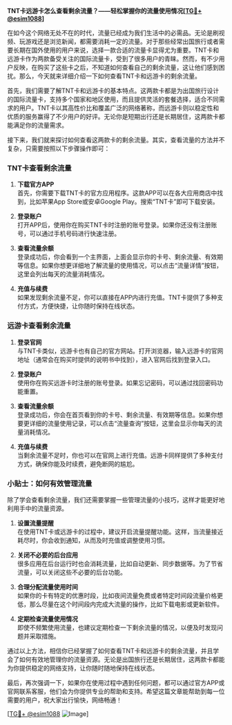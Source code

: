 **TNT卡远游卡怎么查看剩余流量？——轻松掌握你的流量使用情况[[TG💪+ @esim1088](https://t.me/s/esim1088)]**

在如今这个网络无处不在的时代，流量已经成为我们生活中的必需品。无论是刷视频、玩游戏还是浏览新闻，都需要消耗一定的流量。对于那些经常出国旅行或者需要长期在国外使用的用户来说，选择一款合适的流量卡显得尤为重要。TNT卡和远游卡作为两款备受关注的国际流量卡，受到了很多用户的青睐。然而，有不少用户反映，在购买了这些卡之后，不知道如何查看自己的剩余流量，这让他们感到困扰。那么，今天就来详细介绍一下如何查看TNT卡和远游卡的剩余流量。

首先，我们需要了解TNT卡和远游卡的基本特点。这两款卡都是为出国旅行设计的国际流量卡，支持多个国家和地区使用，而且提供灵活的套餐选择，适合不同需求的用户。TNT卡以其高性价比和覆盖广泛的网络著称，而远游卡则以稳定性和优质的服务赢得了不少用户的好评。无论你是短期出行还是长期居住，这两款卡都能满足你的流量需求。

接下来，我们就来探讨如何查看这两款卡的剩余流量。其实，查看流量的方法并不复杂，只需要按照以下步骤操作即可：

### TNT卡查看剩余流量

1. **下载官方APP**  
   首先，你需要下载TNT卡的官方应用程序。这款APP可以在各大应用商店中找到，比如苹果App Store或安卓Google Play。搜索“TNT卡”即可下载安装。

2. **登录账户**  
   打开APP后，使用你在购买TNT卡时注册的账号登录。如果你还没有注册账号，可以通过手机号码进行快速注册。

3. **查看流量余额**  
   登录成功后，你会看到一个主界面，上面会显示你的卡号、剩余流量、有效期等信息。如果你想更详细地了解流量的使用情况，可以点击“流量详情”按钮，这里会列出每天的流量消耗情况。

4. **充值与续费**  
   如果发现剩余流量不足，你可以直接在APP内进行充值。TNT卡提供了多种支付方式，方便快捷，让你随时保持在线状态。

### 远游卡查看剩余流量

1. **登录官网**  
   与TNT卡类似，远游卡也有自己的官方网站。打开浏览器，输入远游卡的官网地址（通常会在购买时提供的说明书中找到），进入官网后找到登录入口。

2. **登录账户**  
   使用你在购买远游卡时注册的账号登录。如果忘记密码，可以通过找回密码功能重置。

3. **查看流量余额**  
   登录成功后，你会在首页看到你的卡号、剩余流量、有效期等信息。如果你想要更详细的流量使用记录，可以点击“流量查询”按钮，这里会显示你每天的流量消耗情况。

4. **充值与续费**  
   当剩余流量不足时，你也可以在官网上进行充值。远游卡同样提供了多种支付方式，确保你能及时续费，避免断网的尴尬。

### 小贴士：如何有效管理流量

除了学会查看剩余流量，我们还需要掌握一些管理流量的小技巧，这样才能更好地利用手中的流量资源。

1. **设置流量提醒**  
   在使用TNT卡或远游卡的过程中，建议开启流量提醒功能。这样，当流量接近耗尽时，你会收到通知，从而及时充值或调整使用习惯。

2. **关闭不必要的后台应用**  
   很多应用在后台运行时也会消耗流量，比如自动更新、同步数据等。为了节省流量，可以关闭这些不必要的后台功能。

3. **合理分配流量使用时间**  
   如果你的卡有特定的优惠时段，比如夜间流量免费或者特定时间段流量价格更低，那么尽量在这个时间段内完成大流量的操作，比如下载电影或更新软件。

4. **定期检查流量使用情况**  
   即使不频繁使用流量，也建议定期检查一下剩余流量的情况，以便及时发现问题并采取措施。

通过以上方法，相信你已经掌握了如何查看TNT卡和远游卡的剩余流量，并且学会了如何有效地管理你的流量资源。无论是出国旅行还是长期居住，这两款卡都能为你提供稳定的网络支持，让你随时随地保持在线状态。

最后，再次强调一下，如果你在使用过程中遇到任何问题，都可以通过官方APP或官网联系客服，他们会为你提供专业的帮助和支持。希望这篇文章能帮助到每一位需要的用户，祝大家出行愉快，网络畅通！

[[TG💪+ @esim1088](https://t.me/s/esim1088) ![Image](https://i.postimg.cc/4NQfJmqS/Snipaste-2025-05-13-00-14-12.png)]
